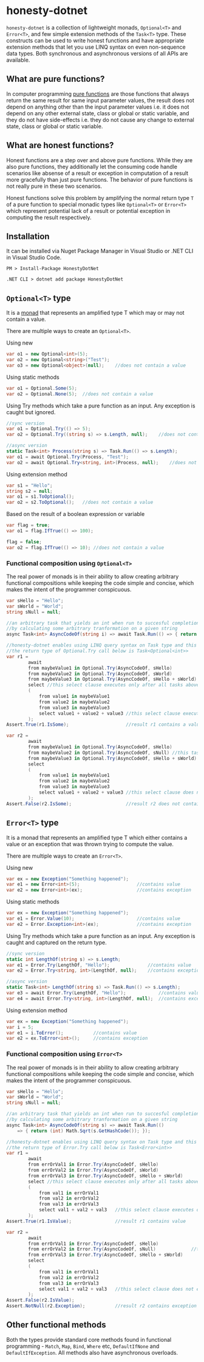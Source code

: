 # honesty-dotnet
`honesty-dotnet` is a collection of lightweight monads, `Optional<T>` and `Error<T>`, and few simple extension methods of the `Task<T>` type. These constructs can be used to write honest functions and have appropriate extension methods that let you use LINQ syntax on even non-sequence data types. Both synchronous and asynchronous versions of all APIs are available.

## What are pure functions?
In computer programming [pure functions](https://en.wikipedia.org/wiki/Pure_function) are those functions that always return the same result for same input parameter values, the result does not depend on anything other than the input parameter values i.e. it does not depend on any other external state, class or global or static variable, and they do not have side-effects i.e. they do not cause any change to external state, class or global or static variable.

## What are honest functions?
Honest functions are a step over and above pure functions. While they are also pure functions, they additionally let the consuming code handle scenarios like absense of a result or exception in computation of a result more gracefully than just pure functions. The behavior of pure functions is not really pure in these two scenarios. 

Honest functions solve this problem by amplifying the normal return type `T` of a pure function to special monadic types like `Optional<T>` or `Error<T>` which represent potential lack of a result or potential exception in computing the result respectively.

## Installation
It can be installed via Nuget Package Manager in Visual Studio or .NET CLI in Visual Studio Code.

```
PM > Install-Package HonestyDotNet
```

```
.NET CLI > dotnet add package HonestyDotNet
```

## `Optional<T>` type
It is a [monad](https://ericlippert.com/2013/02/21/monads-part-one/) that represents an amplified type T which may or may not contain a value.

There are multiple ways to create an `Optional<T>`.

Using new
```csharp
var o1 = new Optional<int>(5);
var o2 = new Optional<string>("Test");
var o3 = new Optional<object>(null);    //does not contain a value
```

Using static methods
```csharp
var o1 = Optional.Some(5);
var o2 = Optional.None(5);  //does not contain a value
```

Using Try methods which take a pure function as an input. Any exception is caught but ignored.
```csharp
//sync version
var o1 = Optional.Try(() => 5);
var o2 = Optional.Try((string s) => s.Length, null);    //does not contain a value

//async version
static Task<int> Process(string s) => Task.Run(() => s.Length);
var o1 = await Optional.Try(Process, "Test");
var o2 = await Optional.Try<string, int>(Process, null);    //does not contain a value
```

Using extension method
```csharp
var s1 = "Hello";
string s2 = null;
var o1 = s1.ToOptional();
var o2 = s2.ToOptional();   //does not contain a value
```

Based on the result of a boolean expression or variable
```csharp
var flag = true;
var o1 = flag.IfTrue(() => 100);

flag = false;
var o2 = flag.IfTrue(() => 10); //does not contain a value
```

### Functional composition using `Optional<T>`
The real power of monads is in their ability to allow creating arbitrary functional compositions while keeping the code simple and concise, which makes the intent of the programmer conspicuous.

```csharp
var sHello = "Hello";
var sWorld = "World";
string sNull = null;

//an arbitrary task that yields an int when run to succesful completion
//by calculating some arbitrary tranformation on a given string
async Task<int> AsyncCodeOf(string i) => await Task.Run(() => { return (int) Math.Sqrt(i.GetHashCode()); });

//honesty-dotnet enables using LINQ query syntax on Task type and this does not require any extra effort on developer's part
//the return type of Optional.Try call below is Task<Optional<int>>
var r1 =
        await 
        from maybeValue1 in Optional.Try(AsyncCodeOf, sHello)
        from maybeValue2 in Optional.Try(AsyncCodeOf, sWorld)
        from maybeValue3 in Optional.Try(AsyncCodeOf, sHello + sWorld)
        select //this select clause executes only after all tasks above have completed
        (
            from value1 in maybeValue1
            from value2 in maybeValue2
            from value3 in maybeValue3
            select value1 + value2 + value3 //this select clause executes only if all 3 values exist
        );
Assert.True(r1.IsSome);                     //result r1 contains a value

var r2 = 
        await 
        from maybeValue1 in Optional.Try(AsyncCodeOf, sHello)
        from maybeValue2 in Optional.Try(AsyncCodeOf, sNull) //this task will fail with an exception
        from maybeValue3 in Optional.Try(AsyncCodeOf, sHello + sWorld)
        select
        (
            from value1 in maybeValue1
            from value2 in maybeValue2
            from value3 in maybeValue3
            select value1 + value2 + value3 //this select clause does not execute
        );
Assert.False(r2.IsSome);                    //result r2 does not contain a value
```

## `Error<T>` type
It is a monad that represents an amplified type T which either contains a value or an exception that was thrown trying to compute the value.

There are multiple ways to create an `Error<T>`.

Using new
```csharp
var ex = new Exception("Something happened");
var e1 = new Error<int>(5);                     //contains value
var e2 = new Error<int>(ex);                    //contains exception
```

Using static methods
```csharp
var ex = new Exception("Something happened");
var e1 = Error.Value(10);                       //contains value
var e2 = Error.Exception<int>(ex);              //contains exception
```

Using Try methods which take a pure function as an input. Any exception is caught and captured on the return type.
```csharp
//sync version
static int LengthOf(string s) => s.Length;
var e1 = Error.Try(LengthOf, "Hello");              //contains value
var e2 = Error.Try<string, int>(LengthOf, null);    //contains exception

//async version
static Task<int> LengthOf(string s) => Task.Run(() => s.Length);
var e3 = await Error.Try(LengthOf, "Hello");            //contains value
var e4 = await Error.Try<string, int>(LengthOf, null);  //contains exception
```

Using extension method
```csharp
var ex = new Exception("Something happened");
var i = 5;
var e1 = i.ToError();           //contains value
var e2 = ex.ToError<int>();     //contains exception
```

### Functional composition using `Error<T>`
The real power of monads is in their ability to allow creating arbitrary functional compositions while keeping the code simple and concise, which makes the intent of the programmer conspicuous.

```csharp
var sHello = "Hello";
var sWorld = "World";
string sNull = null;

//an arbitrary task that yields an int when run to succesful completion
//by calculating some arbitrary tranformation on a given string
async Task<int> AsyncCodeOf(string s) => await Task.Run(() 
    => { return (int) Math.Sqrt(s.GetHashCode()); });

//honesty-dotnet enables using LINQ query syntax on Task type and this does not require any extra effort on developer's part
//the return type of Error.Try call below is Task<Error<int>>
var r1 = 
        await
        from errOrVal1 in Error.Try(AsyncCodeOf, sHello)
        from errOrVal2 in Error.Try(AsyncCodeOf, sWorld)
        from errOrVal3 in Error.Try(AsyncCodeOf, sHello + sWorld)
        select //this select clause executes only after all tasks above have completed
        (
            from val1 in errOrVal1
            from val2 in errOrVal2
            from val3 in errOrVal3
            select val1 + val2 + val3   //this select clause executes only if all 3 values exist
        );
Assert.True(r1.IsValue);                //result r1 contains value

var r2 = 
        await
        from errOrVal1 in Error.Try(AsyncCodeOf, sHello)
        from errOrVal2 in Error.Try(AsyncCodeOf, sNull)             //this task will fail with an exception which is captured
        from errOrVal3 in Error.Try(AsyncCodeOf, sHello + sWorld)
        select
        (
            from val1 in errOrVal1
            from val2 in errOrVal2
            from val3 in errOrVal3
            select val1 + val2 + val3   //this select clause does not execute
        );
Assert.False(r2.IsValue);
Assert.NotNull(r2.Exception);           //result r2 contains exception thrown above in task2
```

## Other functional methods
Both the types provide standard core methods found in functional programming - `Match`, `Map`, `Bind`, `Where` etc, `DefaultIfNone` and `DefaultIfException`. All methods also have asynchronous overloads.



